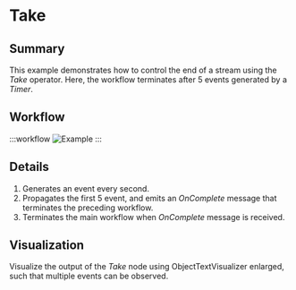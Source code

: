 # Take 

## Summary
This example demonstrates how to control the end of a stream using the *Take* operator. Here, the workflow terminates after 5 events generated by a *Timer*.

## Workflow

:::workflow
![Example](~/workflows/ReactiveExamples/Take/Take.bonsai)
:::

## Details
1. Generates an event every second.
2. Propagates the first 5 event, and emits an *OnComplete* message that terminates the preceding workflow.
3. Terminates the main workflow when *OnComplete* message is received.

## Visualization
Visualize the output of the *Take* node using ObjectTextVisualizer enlarged, such that multiple events can be observed. 
